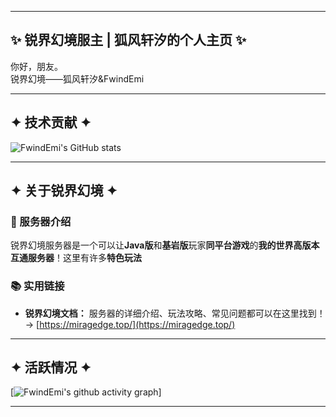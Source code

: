 
-----

## ✨ 锐界幻境服主 | 狐风轩汐的个人主页 ✨

你好，朋友。  
锐界幻境——狐风轩汐&FwindEmi

-----

## ✦ 技术贡献 ✦

![FwindEmi's GitHub stats](https://github-readme-stats.vercel.app/api?username=FwindEmi86&show_icons=true&theme=radical)

-----

## ✦ 关于锐界幻境 ✦

### 🌌 服务器介绍

锐界幻境服务器是一个可以让**Java版**和**基岩版**玩家**同平台游戏**的**我的世界高版本互通服务器**！这里有许多**特色玩法**

### 📚 实用链接

  * **锐界幻境文档：** 服务器的详细介绍、玩法攻略、常见问题都可以在这里找到！→ [https://miragedge.top/](https://miragedge.top/)

-----

## ✦ 活跃情况 ✦

[![FwindEmi's github activity graph](https://github-readme-activity-graph.vercel.app/graph?username=FwindEmi&theme=tokyo-night)]  

-----
